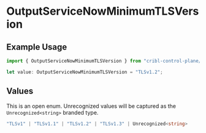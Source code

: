 # OutputServiceNowMinimumTLSVersion

## Example Usage

```typescript
import { OutputServiceNowMinimumTLSVersion } from "cribl-control-plane/models/operations";

let value: OutputServiceNowMinimumTLSVersion = "TLSv1.2";
```

## Values

This is an open enum. Unrecognized values will be captured as the `Unrecognized<string>` branded type.

```typescript
"TLSv1" | "TLSv1.1" | "TLSv1.2" | "TLSv1.3" | Unrecognized<string>
```